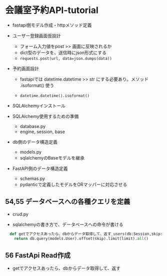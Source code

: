# 会議室予約API-tutorial

- fastapi側モデル作成・httpメソッド定義

- ユーザー登録画面仮設計
  - フォーム入力値をpost >> 画面に反映されるか
  - dict型のデータを、送信時にjson形式にする
  - `requests.post(url, data=json.dumps(data))`

- 予約画面設計
  - fastapiでは datetime.datetime >> str にする必要あり。メソッド .isoformat() 使う

  - `datetime.datetime().isoformat()`

- SQLAlchemyインストール
- SQLAlchemy使用するための準備
  - database.py
  - engine, session, base

- db側のデータ構造定義
  - models.py
  - sqlalchemyのBaseモデルを継承

- FastAPI側のデータ構造定義
  - schemas.py
  - pydanticで定義したモデルをORマッパーに対応させる

## 54,55 データベースへの各種クエリを定義

- crud.py

- sqlalchemyの書き方で、データベースへの命令が書ける

```python
  def getでアクセスあったら、dbからデータ取得して、返す_users(db:Session,skip:int=0,limit:int=100):
    return db.query(models.User).offset(skip).limit(limit).all()
```

## 56 FastApi Read作成

- getでアクセスあったら、dbからデータ取得して、返す